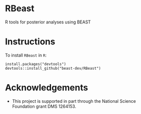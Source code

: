 # RBeast
R tools for posterior analyses using BEAST

# Instructions
To install `RBeast` in `R`:
```{r}
install.packages("devtools")
devtools::install_github("beast-dev/RBeast")
```


# Acknowledgements
- This project is supported in part through the National Science Foundation grant DMS 1264153.
